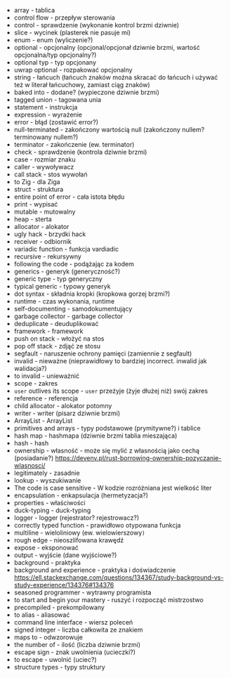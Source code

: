 - array - tablica
- control flow - przepływ sterowania
- control - sprawdzenie (wykonanie kontrol brzmi dziwnie)
- slice - wycinek (plasterek nie pasuje mi)
- enum - enum (wyliczenie?)
- optional - opcjonalny (opcjonal/opcjonał dziwnie brzmi, wartość opcjonalna/typ opcjonalny?)
- optional typ - typ opcjonany
- uwrap optional - rozpakować opcjonalny
- string - łańcuch (łańcuch znaków można skracać do łańcuch i używać też w literał łańcuchowy, zamiast ciąg znaków)
- baked into - dodane? (wypieczone dziwnie brzmi)
- tagged union - tagowana unia
- statement - instrukcja
- expression - wyrażenie
- error - błąd (zostawić error?)
- null-terminated - zakończony wartością null (zakończony nullem? terminowany nullem?)
- terminator - zakończenie (ew. terminator)
- check - sprawdzenie (kontrola dziwnie brzmi)
- case - rozmiar znaku
- caller - wywoływacz
- call stack - stos wywołań
- to Zig - dla Ziga
- struct - struktura
- entire point of error - cała istota błędu
- print - wypisać
- mutable - mutowalny
- heap - sterta
- allocator - alokator
- ugly hack - brzydki hack
- receiver - odbiornik
- variadic function - funkcja vardiadic
- recursive - rekursywny
- following the code - podążając za kodem
- generics - generyk (generyczność?)
- generic type - typ generyczny
- typical generic - typowy generyk
- dot syntax - składnia kropki (kropkowa gorzej brzmi?)
- runtime - czas wykonania, runtime
- self-documenting - samodokumentujący
- garbage collector - garbage collector
- deduplicate - deuduplikować
- framework - framework
- push on stack - włożyć na stos
- pop off stack - zdjąć ze stosu
- segfault - naruszenie ochrony pamięci (zamiennie z segfault)
- invalid - nieważne (nieprawidłowy to bardziej incorrect. inwalid jak walidacja?)
- to invalid - unieważnić
- scope - zakres
- `user` outlives its scope - `user` przeżyje (żyje dłużej niż) swój zakres
- reference - referencja
- child allocator - alokator potomny
- writer - writer (pisarz dziwnie brzmi)
- ArrayList - ArrayList
- primitives and arrays - typy podstawowe (prymitywne?) i tablice
- hash map - hashmapa (dziwnie brzmi tablia mieszająca)
- hash - hash
- ownership - własność - może się mylić z własnością jako cechą (posiadanie?) https://devenv.pl/rust-borrowing-ownership-pozyczanie-wlasnosci/
- legitimately - zasadnie
- lookup - wyszukiwanie
- The code is case sensitive - W kodzie rozróżniana jest wielkość liter
- encapsulation - enkapsulacja (hermetyzacja?)
- properties - właściwości
- duck-typing - duck-typing
- logger - logger (rejestrator? rejestrowacz?)
- correctly typed function - prawidłowo otypowana funkcja
- multiline - wieloliniowy (ew. wielowierszowy`)`
- rough edge - nieoszlifowana krawędź
- expose - eksponować
- output - wyjście (dane wyjściowe?)
- background - praktyka
- background and experience - praktyka i doświadczenie https://ell.stackexchange.com/questions/134367/study-background-vs-study-experience/134376#134376
- seasoned programmer - wytrawny programista
- to start and begin your mastery - ruszyć i rozpocząć mistrzostwo
- precompiled - prekompilowany
- to alias - aliasować
- command line interface - wiersz poleceń
- signed integer - liczba całkowita ze znakiem
- maps to - odwzorowuje
- the number of - ilość (liczba dziwnie brzmi)
- escape sign - znak uwolnienia (ucieczki?)
- to escape - uwolnić (uciec?)
- structure types - typy struktury
